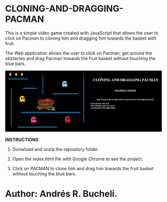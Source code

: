 # CLONING-AND-DRAGGING-PACMAN

This is a simple video game created with JavaScript that allows the user to click on Pacman to cloning him and dragging him towards the basket with fruit.

The Web application allows the user to click on Pacman, get around the obstacles and drag Pacman towards the fruit basket without 
touching the blue bars.

![PACMAN](https://raw.githubusercontent.com/ARBUCHELI/CLONING-AND-DRAGGING-PACMAN/master/pacman.jpg)

<strong>INSTRUCTIONS</strong>

1. Donwload and unzip the repository folder.

2. Open the index.html file with Google Chrome to see the project.

3. Click on PACMAN to clone him and drag him towards the fruit basket without touching the blue bars.


# Author: Andrés R. Bucheli.
